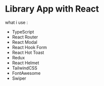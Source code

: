 # Library App with React

what i use :

- TypeScript
- React Router
- React Modal
- React Hook Form
- React Hot Toast
- Redux
- React Helmet
- TailwindCSS
- FontAwesome
- Swiper
